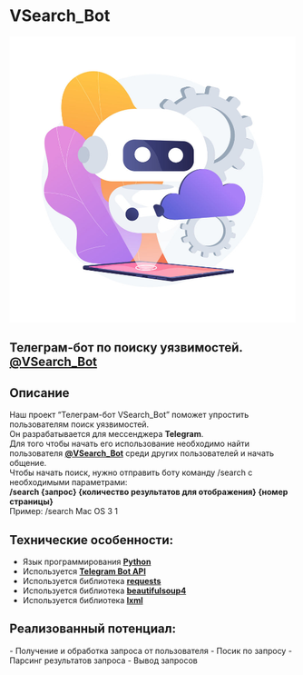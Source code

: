 # VSearch_Bot

<img src="logo.jpeg" alt="">

## Телеграм-бот по поиску уязвимостей. [@VSearch_Bot](https://t.me/VSearch_Bot)

## Описание

Наш проект “Телеграм-бот VSearch_Bot” поможет упростить пользователям
поиск уязвимостей.<br>
Он разрабатывается для мессенджера **Telegram**.<br>
Для того чтобы начать его использование необходимо найти пользователя **[@VSearch_Bot](https://t.me/VSearchBot)** среди других пользователей и начать общение.<br> 
Чтобы начать поиск, нужно отправить боту команду /search с необходимыми параметрами:<br>
**/search {запрос} {количество результатов для отображения} {номер страницы}**<br>
Пример: /search Mac OS 3 1

## Технические особенности:
- Язык программирования [**Python**](https://python.org/)
- Используется [**Telegram Bot API**](https://core.telegram.org/bots/api)
- Используется библиотека [**requests**](https://pypi.org/project/requests/)
- Используется библиотека [**beautifulsoup4**](https://pypi.org/project/beautifulsoup4/)
- Используется библиотека [**lxml**](https://pypi.org/project/lxml/)


<h2>Реализованный потенциал:</h2>
- Получение и обработка запроса от пользователя
- Посик по запросу
- Парсинг результатов запроса
- Вывод запросов